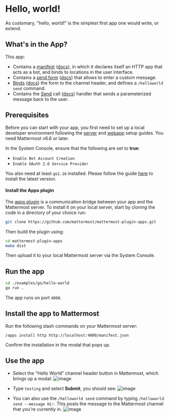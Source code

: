# Hello, world!

As customary, "hello, world!" is the simplest first app one would write, or extend.

## What's in the App?

This app:

- Contains a [manifest](https://github.com/mattermost/mattermost-plugin-apps/blob/master/examples/go/hello-world/hello.go#:~:text=var%20Manifest)
  ([docs](https://developers.mattermost.com/integrate/apps/api/manifest/)), in
  which it declares itself an HTTP app that acts as a bot, and binds to
  locations in the user interface.
- Contains a [send form](https://github.com/mattermost/mattermost-plugin-apps/blob/master/examples/go/hello-world/hello.go#:~:text=var%20SendForm)
  ([docs](https://developers.mattermost.com/integrate/apps/api/interactivity/))
  that allows to enter a custom message.
- [Binds](https://github.com/mattermost/mattermost-plugin-apps/blob/master/examples/go/hello-world/hello.go#:~:text=Bindinings%20callback)
  ([docs](https://developers.mattermost.com/integrate/apps/api/bindings/)) the
  form to the channel header, and defines a `/helloworld send` command.
- Contains the [Send](https://github.com/mattermost/mattermost-plugin-apps/blob/master/examples/go/hello-world/hello.go#:~:text=func%20Send)
  call ([docs](https://developers.mattermost.com/integrate/apps/api/call/)) handler that sends a parameterized message back to the user.

## Prerequisites

Before you can start with your app, you first need to set up a local developer
environment following the [server](https://developers.mattermost.com/contribute/server/developer-setup/)
and [webapp](https://developers.mattermost.com/contribute/webapp/developer-setup/)
setup guides. You need Mattermost v6.6 or later.

In the System Console, ensure that the following are set to **true**:

- `Enable Bot Account Creation`
- `Enable OAuth 2.0 Service Provider`

You also need at least `go1.16` installed. Please follow the guide
[here](https://golang.org/doc/install) to install the latest version.

#### Install the Apps plugin

The [apps plugin](https://github.com/mattermost/mattermost-plugin-apps) is a
communication bridge between your app and the Mattermost server. To install it
on your local server, start by cloning the code in a directory of your choice
run:

```bash
git clone https://github.com/mattermost/mattermost-plugin-apps.git
```

Then build the plugin using:

```bash
cd mattermost-plugin-apps
make dist
```

Then upload it to your local Mattermost server via the System Console.

## Run the app

```bash
cd ./examples/go/hello-world
go run .
```

The app runs on port `4000`.

## Install the app to Mattermost

Run the following slash commands on your Mattermost server:

```
/apps install http http://localhost:4000/manifest.json
```

Confirm the installation in the modal that pops up.

## Use the app

- Select the "Hello World" channel header button in Mattermost, which brings up a modal:
  ![image](https://user-images.githubusercontent.com/1187448/165161731-b486561c-792e-48aa-a421-de2bd9d7b506.png)

- Type `testing` and select **Submit**, you should see:
  ![image](https://user-images.githubusercontent.com/1187448/165161935-9bce3fe7-e692-463f-ad60-ba22bf03b27d.png)

- You can also use the `/helloworld send` command by typing `/helloworld send --message Hi!`.
  This posts the message to the Mattermost channel that you're currently in.
  ![image](https://user-images.githubusercontent.com/1187448/165161986-855f1030-3780-4c64-a348-645d7b8d7dfd.png)
